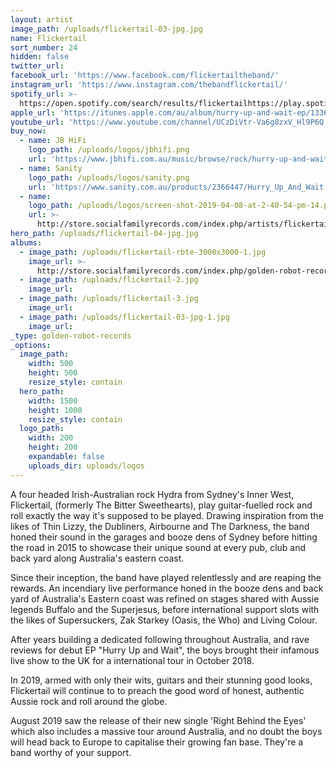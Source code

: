 ```yaml
---
layout: artist
image_path: /uploads/flickertail-03-jpg.jpg
name: Flickertail
sort_number: 24
hidden: false
twitter_url:
facebook_url: 'https://www.facebook.com/flickertailtheband/'
instagram_url: 'https://www.instagram.com/thebandflickertail/'
spotify_url: >-
  https://open.spotify.com/search/results/flickertailhttps://play.spotify.com/artist/4jwlfmCT5QVyh9fgxGLEcA?play=true&utm_source=open.spotify.com&utm_medium=open
apple_url: 'https://itunes.apple.com/au/album/hurry-up-and-wait-ep/1336995445'
youtube_url: 'https://www.youtube.com/channel/UCzDiVtr-Va6g8zxV_Hl9P6Q'
buy_now:
  - name: JB HiFi
    logo_path: /uploads/logos/jbhifi.png
    url: 'https://www.jbhifi.com.au/music/browse/rock/hurry-up-and-wait-ep/577116/'
  - name: Sanity
    logo_path: /uploads/logos/sanity.png
    url: 'https://www.sanity.com.au/products/2366447/Hurry_Up_And_Wait'
  - name:
    logo_path: /uploads/logos/screen-shot-2019-04-08-at-2-40-54-pm-14.png
    url: >-
      http://store.socialfamilyrecords.com/index.php/artists/flickertail/flickertail-hurry-up-and-wait-cd.html
hero_path: /uploads/flickertail-04-jpg.jpg
albums:
  - image_path: /uploads/flickertail-rbte-3000x3000-1.jpg
    image_url: >-
      http://store.socialfamilyrecords.com/index.php/golden-robot-records/flickertail-hurry-up-and-wait-cd.html
  - image_path: /uploads/flickertail-2.jpg
    image_url:
  - image_path: /uploads/flickertail-3.jpg
    image_url:
  - image_path: /uploads/flickertail-03-jpg-1.jpg
    image_url:
_type: golden-robot-records
_options:
  image_path:
    width: 500
    height: 500
    resize_style: contain
  hero_path:
    width: 1500
    height: 1000
    resize_style: contain
  logo_path:
    width: 200
    height: 200
    expandable: false
    uploads_dir: uploads/logos
---
```


A four headed Irish-Australian rock Hydra from Sydney's Inner West, Flickertail, (formerly The Bitter Sweethearts), play guitar-fuelled rock and roll exactly the way it's supposed to be played. Drawing inspiration from the likes of Thin Lizzy, the Dubliners, Airbourne and The Darkness, the band honed their sound in the garages and booze dens of Sydney before hitting the road in 2015 to showcase their unique sound at every pub, club and back yard along Australia's eastern coast.

Since their inception, the band have played relentlessly and are reaping the rewards. An incendiary live performance honed in the booze dens and back yard of Australia's Eastern coast was refined on stages shared with Aussie legends Buffalo and the Superjesus, before international support slots with the likes of Supersuckers, Zak Starkey (Oasis, the Who) and Living Colour.

After years building a dedicated following throughout Australia, and rave reviews for debut EP "Hurry Up and Wait", the boys brought their infamous live show to the UK for a international tour in October 2018.

In 2019, armed with only their wits, guitars and their stunning good looks, Flickertail will continue to to preach the good word of honest, authentic Aussie rock and roll around the globe.

August 2019 saw the release of their new single 'Right Behind the Eyes' which also includes a massive tour around Australia, and no doubt the boys will head back to Europe to capitalise their growing fan base. They're a band worthy of your support.